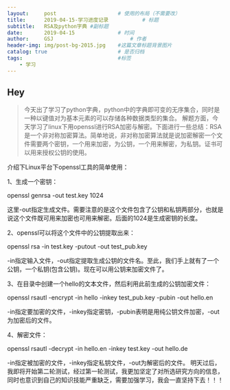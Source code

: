 ```yaml
---
layout:     post   				    # 使用的布局（不需要改）
title:      2019-04-15-学习进度记录			# 标题 
subtitle:   RSA及python字典 #副标题
date:       2019-04-15 				# 时间
author:     GSJ 						# 作者
header-img: img/post-bg-2015.jpg 	#这篇文章标题背景图片
catalog: true 						# 是否归档
tags:								#标签
    - 学习
---
```


## Hey
>今天出了学习了python字典，python中的字典即可变的无序集合，同时是一种以键值对为基本元素的可以存储各种数据类型的集合。
解题方面，今天学习了linux下用openssl进行RSA加密与解密。下面进行一些总结：RSA是一个非对称加密算法。简单地说，非对称加密算法就是说加密解密一个文件需要两个密钥，一个用来加密，为公钥，一个用来解密，为私钥。证书可以用来授权公钥的使用。

介绍下Linux平台下openssl工具的简单使用：

1、生成一个密钥：

openssl  genrsa  -out  test.key  1024

这里-out指定生成文件。需要注意的是这个文件包含了公钥和私钥两部分，也就是说这个文件既可用来加密也可用来解密。后面的1024是生成密钥的长度。

2、openssl可以将这个文件中的公钥提取出来：

openssl  rsa  -in  test.key  -putout  -out  test_pub.key

-in指定输入文件，-out指定提取生成公钥的文件名。至此，我们手上就有了一个公钥，一个私钥(包含公钥)。现在可以用公钥来加密文件了。

3、在目录中创建一个hello的文本文件，然后利用此前生成的公钥加密文件：

openssl  rsautl  -encrypt  -in  hello  -inkey  test_pub.key  -pubin  -out  hello.en

-in指定要加密的文件，-inkey指定密钥，-pubin表明是用纯公钥文件加密，-out为加密后的文件。

4、解密文件：

openssl rsautl -decrypt -in hello.en -inkey test.key -out hello.de

-in指定被加密的文件，-inkey指定私钥文件，-out为解密后的文件。
明天过后，我即将开始第二轮测试，经过第一轮测试，我更加坚定了对所选研究方向的信息，同时也意识到自己的知识技能严重缺乏，需要加强学习，我会一直坚持下去！！！
